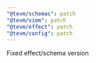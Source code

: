 ```yaml
---
"@tevm/schemas": patch
"@tevm/viem": patch
"@tevm/effect": patch
"@tevm/config": patch
---
```


Fixed effect/schema version
